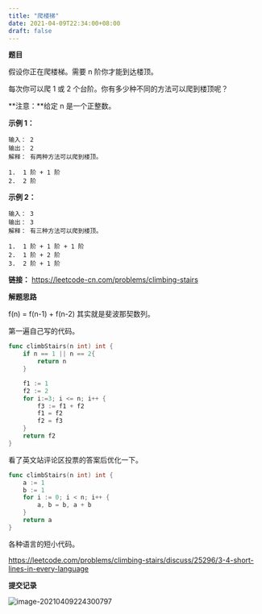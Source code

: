```yaml
---
title: "爬楼梯"
date: 2021-04-09T22:34:00+08:00
draft: false
---
```

**题目**

假设你正在爬楼梯。需要 n 阶你才能到达楼顶。

每次你可以爬 1 或 2 个台阶。你有多少种不同的方法可以爬到楼顶呢？

**注意：**给定 n 是一个正整数。

**示例 1：**

```
输入： 2
输出： 2
解释： 有两种方法可以爬到楼顶。

1.  1 阶 + 1 阶
2.  2 阶
```

**示例 2：**

```
输入： 3
输出： 3
解释： 有三种方法可以爬到楼顶。

1.  1 阶 + 1 阶 + 1 阶
2.  1 阶 + 2 阶
3.  2 阶 + 1 阶
```

**链接：** https://leetcode-cn.com/problems/climbing-stairs

**解题思路**

f(n) = f(n-1) + f(n-2) 其实就是斐波那契数列。



第一遍自己写的代码。

```go
func climbStairs(n int) int {
    if n == 1 || n == 2{
        return n
    }

    f1 := 1
    f2 := 2
    for i:=3; i <= n; i++ {
        f3 := f1 + f2
        f1 = f2
        f2 = f3
    }
    return f2
}
```

看了英文站评论区投票的答案后优化一下。

```go
func climbStairs(n int) int {
    a := 1
    b := 1
    for i := 0; i < n; i++ {
        a, b = b, a + b
    }
    return a
}
```

各种语言的短小代码。

https://leetcode.com/problems/climbing-stairs/discuss/25296/3-4-short-lines-in-every-language

**提交记录**

![image-20210409224300797](/img/image-20210409224300797.png)